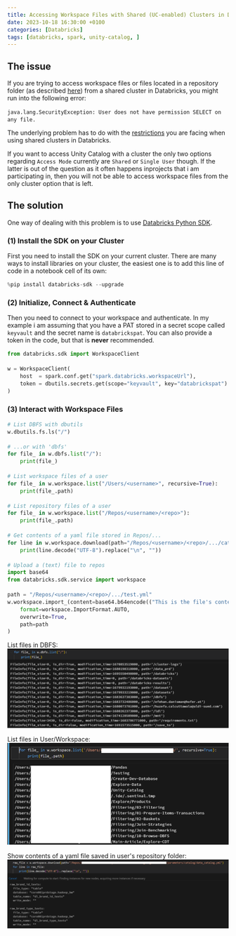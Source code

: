 ```yaml
---
title: Accessing Workspace Files with Shared (UC-enabled) Clusters in Databricks
date: 2023-10-18 16:30:00 +0100
categories: [Databricks]
tags: [databricks, spark, unity-catalog, ]
---
```


## The issue

If you are trying to access workspace files or files located in a repository folder (as described [here](https://learn.microsoft.com/en-us/azure/databricks/files/workspace-interact)) from a shared cluster in Databricks, you might run into the following error:

`java.lang.SecurityException: User does not have permission SELECT on any file.`

The underlying problem has to do with the [restrictions](<https://learn.microsoft.com/en-us/azure/databricks/files/workspace-interact>) you are facing when using shared clusters in Databricks.

If you want to access Unity Catalog with a cluster the only two options regarding `Access Mode` currently are `Shared` or `Single User` though. If the latter is out of the question as it often happens inprojects that i am participating in, then you will not be able to access workspace files from the only cluster option that is left.

## The solution

One way of dealing with this problem is to use [Databricks Python SDK](https://databricks-sdk-py.readthedocs.io/en/latest/).

### (1) Install the SDK on your Cluster

First you need to install the SDK on your current cluster. There are many ways to install libraries on your cluster, the easiest one is to add this line of code in a notebook cell of its own:

```python
%pip install databricks-sdk --upgrade
```

### (2) Initialize, Connect & Authenticate

Then you need to connect to your workspace and authenticate. In my example i am assuming that you have a PAT stored in a secret scope called `keyvault` and the secret name is `databrickspat`. You can also provide a token in the code, but that is __never__ recommended.

```python
from databricks.sdk import WorkspaceClient

w = WorkspaceClient(
    host  = spark.conf.get("spark.databricks.workspaceUrl"),
    token = dbutils.secrets.get(scope="keyvault", key="databrickspat")
)
```

### (3) Interact with Workspace Files

```python
# List DBFS with dbutils
w.dbutils.fs.ls("/")
 
# ...or with 'dbfs'
for file_ in w.dbfs.list("/"):
    print(file_)
    
# List workspace files of a user
for file_ in w.workspace.list("/Users/<username>", recursive=True):
    print(file_.path)
    
# List repository files of a user
for file_ in w.workspace.list("/Repos/<username>/<repo>"):
    print(file_.path)
 
# Get contents of a yaml file stored in Repos/...    
for line in w.workspace.download(path="/Repos/<username>/<repo>/.../catalog.yml"):
    print(line.decode("UTF-8").replace("\n", ""))

# Upload a (text) file to repos
import base64
from databricks.sdk.service import workspace

path = "/Repos/<username>/<repo>/.../test.yml"
w.workspace.import_(content=base64.b64encode(("This is the file's content").encode()).decode(),
    format=workspace.ImportFormat.AUTO,
    overwrite=True,
    path=path
)
```

List files in DBFS:
![List DBFS](/assets/img/dbfs.png)

List files in User/Workspace:
![List User Files](/assets/img/user.png)

Show contents of a yaml file saved in user's repository folder:
![Download File](/assets/img/yaml.png)
